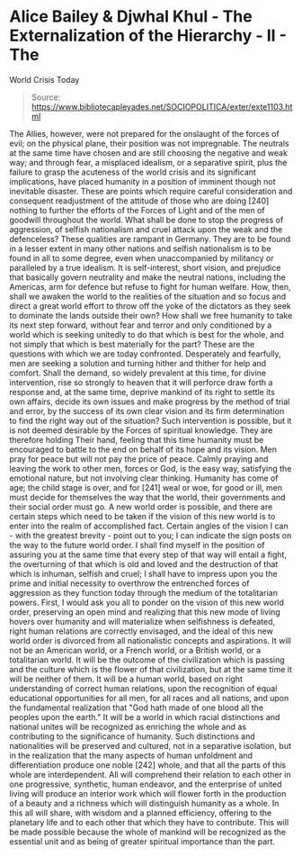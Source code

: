 # Alice Bailey & Djwhal Khul - The Externalization of the Hierarchy - II - The
World Crisis Today

> Source: https://www.bibliotecapleyades.net/SOCIOPOLITICA/exter/exte1103.html

The Allies, however, were not prepared for the onslaught of the forces of evil; on the physical plane, their position was not impregnable. The neutrals at the same time have chosen and are still choosing the negative and weak way; and through fear, a misplaced idealism, or a separative spirit, plus the failure to grasp the acuteness of the world crisis and its significant implications, have placed humanity in a position of imminent though not inevitable disaster. These are points which require careful consideration and consequent readjustment of the attitude of those who are doing [240] nothing to further the efforts of the Forces of Light and of the men of goodwill throughout the world.
What shall be done to stop the progress of aggression, of selfish nationalism and cruel attack upon the weak and the defenceless? These qualities are rampant in Germany. They are to be found in a lesser extent in many other nations and selfish nationalism is to be found in all to some degree, even when unaccompanied by militancy or paralleled by a true idealism. It is self-interest, short vision, and prejudice that basically govern neutrality and make the neutral nations, including the Americas, arm for defence but refuse to fight for human welfare. How, then, shall we awaken the world to the realities of the situation and so focus and direct a great world effort to throw off the yoke of the dictators as they seek to dominate the lands outside their own? How shall we free humanity to take its next step forward, without fear and terror and only conditioned by a world which is seeking unitedly to do that which is best for the whole, and not simply that which is best materially for the part? These are the questions with which we are today confronted. Desperately and fearfully, men are seeking a solution and turning hither and thither for help and comfort. Shall the demand, so widely prevalent at this time, for divine intervention, rise so strongly to heaven that it will perforce draw forth a response and, at the same time, deprive mankind of its right to settle its own affairs, decide its own issues and make progress by the method of trial and error, by the success of its own clear vision and its firm determination to find the right way out of the situation? Such intervention is possible, but it is not deemed desirable by the Forces of spiritual knowledge. They are therefore holding Their hand, feeling that this time humanity must be encouraged to battle to the end on behalf of its hope and its vision. Men pray for peace but will not pay the price of peace. Calmly praying and leaving the work to other men, forces or God, is the easy way, satisfying the emotional nature, but not involving clear thinking. Humanity has come of age; the child stage is over, and for [241] weal or woe, for good or ill, men must decide for themselves the way that the world, their governments and their social order must go.
A new world order is possible, and there are certain steps which need to be taken if the vision of this new world is to enter into the realm of accomplished fact. Certain angles of the vision I can - with the greatest brevity - point out to you; I can indicate the sign posts on the way to the future world order. I shall find myself in the position of assuring you at the same time that every step of that way will entail a fight, the overturning of that which is old and loved and the destruction of that which is inhuman, selfish and cruel; I shall have to impress upon you the prime and initial necessity to overthrow the entrenched forces of aggression as they function today through the medium of the totalitarian powers.
First, I would ask you all to ponder on the vision of this new world order, preserving an open mind and realizing that this new mode of living hovers over humanity and will materialize when selfishness is defeated, right human relations are correctly envisaged, and the ideal of this new world order is divorced from all nationalistic concepts and aspirations. It will not be an American world, or a French world, or a British world, or a totalitarian world. It will be the outcome of the civilization which is passing and the culture which is the flower of that civilization, but at the same time it will be neither of them. It will be a human world, based on right understanding of correct human relations, upon the recognition of equal educational opportunities for all men, for all races and all nations, and upon the fundamental realization that "God hath made of one blood all the peoples upon the earth." It will be a world in which racial distinctions and national unites will be recognized as enriching the whole and as contributing to the significance of humanity. Such distinctions and nationalities will be preserved and cultured, not in a separative isolation, but in the realization that the many aspects of human unfoldment and differentiation produce one noble [242] whole, and that all the parts of this whole are interdependent. All will comprehend their relation to each other in one progressive, synthetic, human endeavor, and the enterprise of united living will produce an interior work which will flower forth in the production of a beauty and a richness which will distinguish humanity as a whole. In this all will share, with wisdom and a planned efficiency, offering to the planetary life and to each other that which they have to contribute. This will be made possible because the whole of mankind will be recognized as the essential unit and as being of greater spiritual importance than the part.
